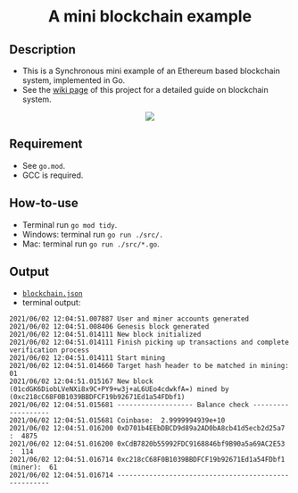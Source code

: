 <h1 align="center">
 A mini blockchain example
</h1>

## Description

- This is a Synchronous mini example of an Ethereum based blockchain system, implemented in Go.
- See the [wiki page](https://github.com/hsjharvey/BlockChain-in-Go/wiki/A-not-so-technical-explanation-on-BlockChain-system) of this project for a detailed guide on blockchain system.
<p align="center">
    <img src="https://github.com/hsjharvey/Presentations/blob/master/2021_blockchain_illustration.png">
</p>


## Requirement

- See ```go.mod```.
- GCC is required.


## How-to-use

- Terminal run ```go mod tidy```.
- Windows: terminal run ```go run ./src/.```
- Mac: terminal run ```go run ./src/*.go```.

## Output

- [```blockchain.json```](./blockchain.json)
- terminal output:

```
2021/06/02 12:04:51.007887 User and miner accounts generated
2021/06/02 12:04:51.008406 Genesis block generated
2021/06/02 12:04:51.014111 New block initialized
2021/06/02 12:04:51.014111 Finish picking up transactions and complete verification process
2021/06/02 12:04:51.014111 Start mining
2021/06/02 12:04:51.014660 Target hash header to be matched in mining: 01
2021/06/02 12:04:51.015167 New block (01cdGK6DiobLVeNXi8x9C+PY9+w3j+aL6UEo4cdwkfA=) mined by (0xc218cC68F0B1039BBDFCF19b92671Ed1a54FDbf1)
2021/06/02 12:04:51.015681 ------------------- Balance check -------------------
2021/06/02 12:04:51.015681 Coinbase:  2.9999994939e+10
2021/06/02 12:04:51.016200 0xD701b4EEbDBCD9d89a2AD0bA8cb41d5ecb2d25a7 :  4875
2021/06/02 12:04:51.016200 0xCdB7820b55992FDC9168846bf9B90a5a69AC2E53 :  114
2021/06/02 12:04:51.016714 0xc218cC68F0B1039BBDFCF19b92671Ed1a54FDbf1  (miner):  61
2021/06/02 12:04:51.016714 -----------------------------------------------------
```

